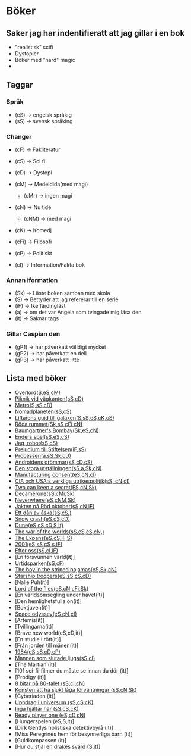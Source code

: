 # Böker
## Saker jag har indentifieratt att jag gillar i en bok 
- "realistisk" scifi 
- Dystopier
- Böker med "hard" magic
- 
## Taggar
### Språk
- (eS) -> engelsk språkig
- (sS) -> svensk språking 
### Changer
- (cF) -> Fakliteratur
- (cS) -> Sci fi
- (cD) -> Dystopi
- (cM) -> Medeldida(med magi)
	+ (cMr) -> ingen magi
- (cN) -> Nu tide 
	+ (cNM) -> med magi
- (cK) -> Komedj
- (cFi) -> Filosofi 

- (cP) -> Politiskt
- (cI) -> Information/Fakta bok
### Annan iformation
- (Sk) -> Läste boken samban med skola
- (S) -> Bettyder att jag refererar till en serie
- (iF) -> Ike färdingläst
- (a) -> om det var Angela som tvingade mig läsa den 
- (it) -> Saknar tags
### Gillar Caspian den 
- (gP1) -> har påverkatt välldigt mycket
- (gP2) -> har påverkatt en dell
- (gP3) -> har påverkatt litte




## Lista med böker  
- [Overlord(S,eS,cM)]()
- [Piknik vid vägkanten(sS,cD)]()
- [Metro(S,sS,cD)]()
- [Nomadplaneten(sS,cS)]()
- [Liftarens guid till galaxen(S,sS,eS,cK,cS)]()
- [Röda rummet(Sk,sS,cFi,cN)]()
- [Baumgartner's Bombay(Sk,eS,cN)]()
- [Enders spel(sS,eS,cS)]()
- [Jag, robot(sS,cS)]()
- [Preludium till Stiftelsen(iF,sS)]()
- [Processen(a,sS,Sk,cD)]()
- [Androidens drömmar(sS,cD,cS)]()
- [Den stora utställningen(sS,a,Sk,cN)]()
- [Manufacturing consent(eS,cN,cI)]()
- [CIA och USA:s verkliga utrikespolitik(sS, cN,cI)]()
- [Two can keep a secret(ES,cN,Sk)]()
- [Decamerone(sS,cMr,Sk)]()
- [Neverwhere(eS,cNM,Sk)]()
- [Jakten på Röd oktober(sS,cN,iF)]()
- [Ett dån av åska(sS,cS,)]()
- [Snow crash(eS,cS,cD)]()
- [Dune(eS,cS,cD,S,If)]()
- [The war of the worlds(sS,eS,cS,cN,)]()
- [The Expans(eS,cS,iF,S)]()
- [2001(eS,sS,cS,s,iF)]()
- [Efter oss(sS,cI,iF)]()
- [En försvunnen värld(it)]
- [Urtidsparken(sS,cF)]()
- [The boy in the striped pajamas(eS,Sk,cN)]()
- [Starship troopers(eS,sS,cS,cD)]()
- [Nalle Puh(it)]
- [Lord of the flies(eS,cN,cFi,Sk)]()
- [En världsomsegling under havet(it)]
- [Den hemlighetsfulla ön(it)]
- [Boktjuven(it)]
- [Space odyssey(eS,cN,cI)]()
- [Artemis(it)]
- [Tvillingarna(it)]
- [Brave new world(eS,cD,it)]
- [En studie i rött(it)]
- [Från jorden till månen(it)]
- [1984(eS,sS,cD,cP)]()
- [Mannen som slutade ljuga(sS,cI)]()
- [The Martian								(it)]
- [101 sci-fi-filmer du måste se innan du dör	(it)]
- [Prodigy									(it)]
- [8 bitar på 80-talet						(sS,cI,cN)]()
- [Konsten att ha sjukt låga förväntningar	(sS,cN,Sk)]()
- [Cyberiaden								(it)]
- [Uppdrag i universum						(sS,cS,cK)]()
- [Inga hjältar här							(sS,cS,cK)]()
- [Ready player one							(eS,cD,cN)]()
- [Hungerspelen								(eS,S,it)]
- [Dirk Gentlys holistiska detektivbyrå		(it)]
- [Miss Peregrines hem för besynnerliga barn	(it)]
- [Guldkompassen								(it)]
- [Hur du stjäl en drakes svärd				(S,it)]
